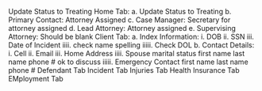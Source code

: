 Update Status to Treating
Home Tab: a. Update Status to Treating b. Primary Contact: Attorney Assigned c. Case Manager: Secretary for attorney assigned d. Lead Attorney: Attorney assigned e. Supervising Attorney: Should be blank
Client Tab: a. Index Information: i. DOB ii. SSN iii. Date of Incident iiii. check name spelling iiiii. Check DOL b. Contact Details: i. Cell ii. Email iii. Home Address iiii. Spouse
marital status
first name
last name
phone #
ok to discuss iiiii. Emergency Contact
first name
last name
phone #
Defendant Tab
Incident Tab
Injuries Tab
Health Insurance Tab
EMployment Tab